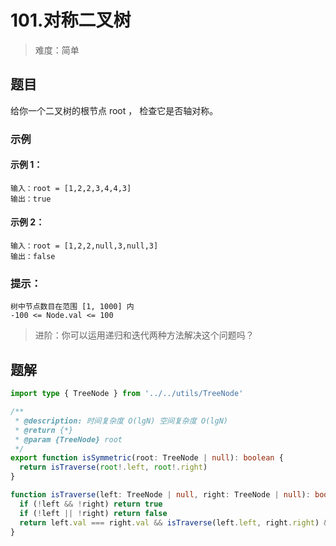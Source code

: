 # 101.对称二叉树

> 难度：简单

## 题目

给你一个二叉树的根节点 root ， 检查它是否轴对称。

### 示例

#### 示例 1：

```
输入：root = [1,2,2,3,4,4,3]
输出：true
```

#### 示例 2：

```
输入：root = [1,2,2,null,3,null,3]
输出：false
```

### 提示：

```
树中节点数目在范围 [1, 1000] 内
-100 <= Node.val <= 100
```

> 进阶：你可以运用递归和迭代两种方法解决这个问题吗？

## 题解

```ts
import type { TreeNode } from '../../utils/TreeNode'

/**
 * @description: 时间复杂度 O(lgN) 空间复杂度 O(lgN)
 * @return {*}
 * @param {TreeNode} root
 */
export function isSymmetric(root: TreeNode | null): boolean {
  return isTraverse(root!.left, root!.right)
}

function isTraverse(left: TreeNode | null, right: TreeNode | null): boolean {
  if (!left && !right) return true
  if (!left || !right) return false
  return left.val === right.val && isTraverse(left.left, right.right) && isTraverse(left.right, right.left)
}
```
